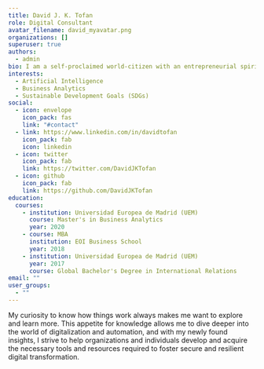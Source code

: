```yaml
---
title: David J. K. Tofan
role: Digital Consultant
avatar_filename: david_myavatar.png
organizations: []
superuser: true
authors:
  - admin
bio: I am a self-proclaimed world-citizen with an entrepreneurial spirit.
interests:
  - Artificial Intelligence
  - Business Analytics
  - Sustainable Development Goals (SDGs)
social:
  - icon: envelope
    icon_pack: fas
    link: "#contact"
  - link: https://www.linkedin.com/in/davidtofan
    icon_pack: fab
    icon: linkedin
  - icon: twitter
    icon_pack: fab
    link: https://twitter.com/DavidJKTofan
  - icon: github
    icon_pack: fab
    link: https://github.com/DavidJKTofan
education:
  courses:
    - institution: Universidad Europea de Madrid (UEM)
      course: Master's in Business Analytics
      year: 2020
    - course: MBA
      institution: EOI Business School
      year: 2018
    - institution: Universidad Europea de Madrid (UEM)
      year: 2017
      course: Global Bachelor's Degree in International Relations
email: ""
user_groups:
  - ""
---
```

My curiosity to know how things work always makes me want to explore and learn more. This appetite for knowledge allows me to dive deeper into the world of digitalization and automation, and with my newly found insights, I strive to help organizations and individuals develop and acquire the necessary tools and resources required to foster secure and resilient digital transformation.
